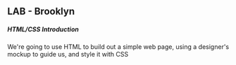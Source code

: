 ## LAB - Brooklyn
##### HTML/CSS Introduction

We're going to use HTML to build out a simple web page, using a designer's mockup to guide us, and style it with CSS